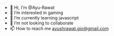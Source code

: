 - 👋 Hi, I’m @Ayu-Rawat
- 👀 I’m interested in gaming
- 🌱 I’m currently learning javascript
- 💞️ I’m not looking to collaborate
- 📫 How to reach me ayushrawat.gio@gmail.com

<!---
Ayu-Rawat/Ayu-Rawat is a ✨ special ✨ repository because its `README.md` (this file) appears on your GitHub profile.
You can click the Preview link to take a look at your changes.
--->
